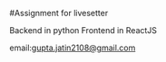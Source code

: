 #Assignment for livesetter 

Backend in python
Frontend in ReactJS


email:gupta.jatin2108@gmail.com